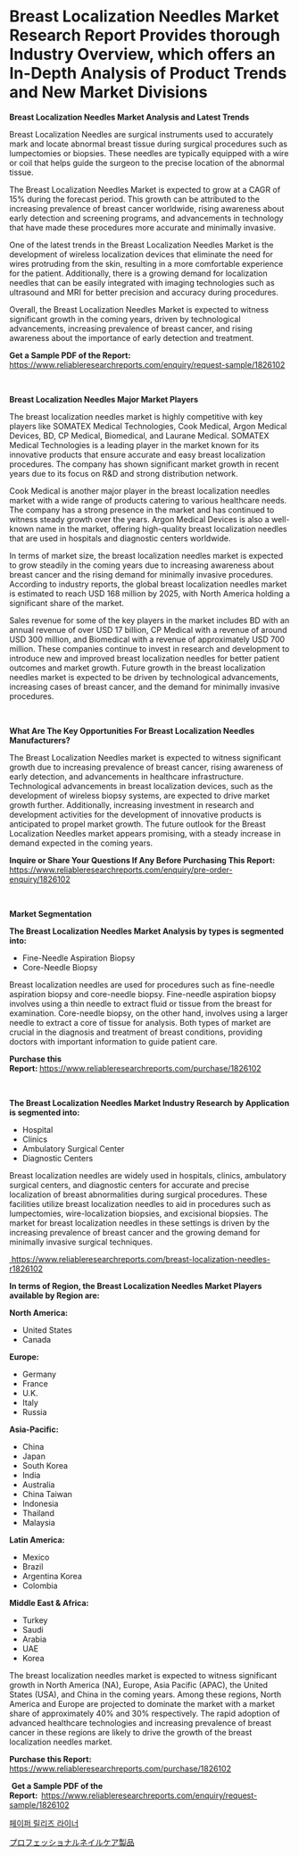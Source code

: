 <p><h1>Breast Localization Needles Market Research Report Provides thorough Industry Overview, which offers an In-Depth Analysis of Product Trends and New Market Divisions</h1></p><p><strong>Breast Localization Needles Market Analysis and Latest Trends</strong></p>
<p><p>Breast Localization Needles are surgical instruments used to accurately mark and locate abnormal breast tissue during surgical procedures such as lumpectomies or biopsies. These needles are typically equipped with a wire or coil that helps guide the surgeon to the precise location of the abnormal tissue.</p><p>The Breast Localization Needles Market is expected to grow at a CAGR of 15% during the forecast period. This growth can be attributed to the increasing prevalence of breast cancer worldwide, rising awareness about early detection and screening programs, and advancements in technology that have made these procedures more accurate and minimally invasive.</p><p>One of the latest trends in the Breast Localization Needles Market is the development of wireless localization devices that eliminate the need for wires protruding from the skin, resulting in a more comfortable experience for the patient. Additionally, there is a growing demand for localization needles that can be easily integrated with imaging technologies such as ultrasound and MRI for better precision and accuracy during procedures.</p><p>Overall, the Breast Localization Needles Market is expected to witness significant growth in the coming years, driven by technological advancements, increasing prevalence of breast cancer, and rising awareness about the importance of early detection and treatment.</p></p>
<p><strong>Get a Sample PDF of the Report:&nbsp;</strong> <a href="https://www.reliableresearchreports.com/enquiry/request-sample/1826102">https://www.reliableresearchreports.com/enquiry/request-sample/1826102</a></p>
<p>&nbsp;</p>
<p><strong>Breast Localization Needles Major Market Players</strong></p>
<p><p>The breast localization needles market is highly competitive with key players like SOMATEX Medical Technologies, Cook Medical, Argon Medical Devices, BD, CP Medical, Biomedical, and Laurane Medical. SOMATEX Medical Technologies is a leading player in the market known for its innovative products that ensure accurate and easy breast localization procedures. The company has shown significant market growth in recent years due to its focus on R&D and strong distribution network.</p><p>Cook Medical is another major player in the breast localization needles market with a wide range of products catering to various healthcare needs. The company has a strong presence in the market and has continued to witness steady growth over the years. Argon Medical Devices is also a well-known name in the market, offering high-quality breast localization needles that are used in hospitals and diagnostic centers worldwide.</p><p>In terms of market size, the breast localization needles market is expected to grow steadily in the coming years due to increasing awareness about breast cancer and the rising demand for minimally invasive procedures. According to industry reports, the global breast localization needles market is estimated to reach USD 168 million by 2025, with North America holding a significant share of the market.</p><p>Sales revenue for some of the key players in the market includes BD with an annual revenue of over USD 17 billion, CP Medical with a revenue of around USD 300 million, and Biomedical with a revenue of approximately USD 700 million. These companies continue to invest in research and development to introduce new and improved breast localization needles for better patient outcomes and market growth. Future growth in the breast localization needles market is expected to be driven by technological advancements, increasing cases of breast cancer, and the demand for minimally invasive procedures.</p></p>
<p>&nbsp;</p>
<p><strong>What Are The Key Opportunities For Breast Localization Needles Manufacturers?</strong></p>
<p><p>The Breast Localization Needles market is expected to witness significant growth due to increasing prevalence of breast cancer, rising awareness of early detection, and advancements in healthcare infrastructure. Technological advancements in breast localization devices, such as the development of wireless biopsy systems, are expected to drive market growth further. Additionally, increasing investment in research and development activities for the development of innovative products is anticipated to propel market growth. The future outlook for the Breast Localization Needles market appears promising, with a steady increase in demand expected in the coming years.</p></p>
<p><strong>Inquire or Share Your Questions If Any Before Purchasing This Report:</strong> <a href="https://www.reliableresearchreports.com/enquiry/pre-order-enquiry/1826102">https://www.reliableresearchreports.com/enquiry/pre-order-enquiry/1826102</a></p>
<p>&nbsp;</p>
<p><strong>Market Segmentation</strong></p>
<p><strong>The Breast Localization Needles Market Analysis by types is segmented into:</strong></p>
<p><ul><li>Fine-Needle Aspiration Biopsy</li><li>Core-Needle Biopsy</li></ul></p>
<p><p>Breast localization needles are used for procedures such as fine-needle aspiration biopsy and core-needle biopsy. Fine-needle aspiration biopsy involves using a thin needle to extract fluid or tissue from the breast for examination. Core-needle biopsy, on the other hand, involves using a larger needle to extract a core of tissue for analysis. Both types of market are crucial in the diagnosis and treatment of breast conditions, providing doctors with important information to guide patient care.</p></p>
<p><strong>Purchase this Report:&nbsp;</strong><a href="https://www.reliableresearchreports.com/purchase/1826102">https://www.reliableresearchreports.com/purchase/1826102</a></p>
<p>&nbsp;</p>
<p><strong>The Breast Localization Needles Market Industry Research by Application is segmented into:</strong></p>
<p><ul><li>Hospital</li><li>Clinics</li><li>Ambulatory Surgical Center</li><li>Diagnostic Centers</li></ul></p>
<p><p>Breast localization needles are widely used in hospitals, clinics, ambulatory surgical centers, and diagnostic centers for accurate and precise localization of breast abnormalities during surgical procedures. These facilities utilize breast localization needles to aid in procedures such as lumpectomies, wire-localization biopsies, and excisional biopsies. The market for breast localization needles in these settings is driven by the increasing prevalence of breast cancer and the growing demand for minimally invasive surgical techniques.</p></p>
<p><a href="https://www.reliableresearchreports.com/breast-localization-needles-r1826102">&nbsp;https://www.reliableresearchreports.com/breast-localization-needles-r1826102</a></p>
<p><strong>In terms of Region, the Breast Localization Needles Market Players available by Region are:</strong></p>
<p>
    <p> <strong> North America: </strong>
        <ul>
            <li>United States</li>
            <li>Canada</li>
        </ul>
        </p> 
    <p> <strong> Europe: </strong>
        <ul>
            <li>Germany</li>
            <li>France</li>
            <li>U.K.</li>
            <li>Italy</li>
            <li>Russia</li>
        </ul>
        </p> 
    <p> <strong> Asia-Pacific: </strong>
        <ul>
            <li>China</li>
            <li>Japan</li>
            <li>South Korea</li>
            <li>India</li>
            <li>Australia</li>
            <li>China Taiwan</li>
            <li>Indonesia</li>
            <li>Thailand</li>
            <li>Malaysia</li>
        </ul>
        </p> 
    <p> <strong> Latin America: </strong>
        <ul>
            <li>Mexico</li>
            <li>Brazil</li>
            <li>Argentina Korea</li>
            <li>Colombia</li>
        </ul>
        </p> 
    <p> <strong> Middle East & Africa: </strong>
        <ul>
            <li>Turkey</li>
            <li>Saudi</li>
            <li>Arabia</li>
            <li>UAE</li>
            <li>Korea</li>
        </ul>
    </p>
    </p>
<p><p>The breast localization needles market is expected to witness significant growth in North America (NA), Europe, Asia Pacific (APAC), the United States (USA), and China in the coming years. Among these regions, North America and Europe are projected to dominate the market with a market share of approximately 40% and 30% respectively. The rapid adoption of advanced healthcare technologies and increasing prevalence of breast cancer in these regions are likely to drive the growth of the breast localization needles market.</p></p>
<p><strong>Purchase this Report: </strong><a href="https://www.reliableresearchreports.com/purchase/1826102">https://www.reliableresearchreports.com/purchase/1826102</a></p>
<p>&nbsp;<strong>Get a Sample PDF of the Report:&nbsp;&nbsp;</strong><a href="https://www.reliableresearchreports.com/enquiry/request-sample/1826102">https://www.reliableresearchreports.com/enquiry/request-sample/1826102</a></p>
<p><strong></strong></p>
<p><p><a href="https://github.com/jntpkh496620/Market-Research-Report-List-2/blob/main/720182244234.md">페이퍼 릴리즈 라이너</a></p><p><a href="https://github.com/RaeJenkins1952/Market-Research-Report-List-1/blob/main/776475549443.md">プロフェッショナルネイルケア製品</a></p></p>